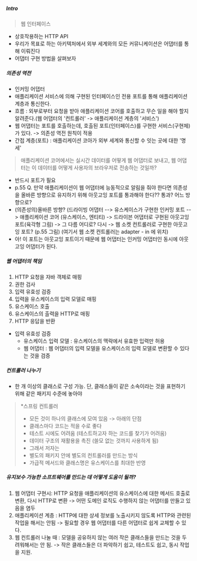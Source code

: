 ##### Intro
> 웹 인터페이스
* 상호작용하는 HTTP API
* 우리가 목표로 하는 아키텍처에서 외부 세계와의 모든 커뮤니케이션은 어댑터를 통해 이뤄진다
* 어댑터 구현 방법을 살펴보자

##### 의존성 역전
* 인커밍 어댑터 
* 애플리케이션 서비스에 의해 구현된 인터페이스인 전용 포트를 통해 애플리케이션 계층과 통신한다.
* 흐름 : 외부로부터 요청을 받아 애플리케이션 코어를 호출하고 무슨 일을 해야 할지 알려준다.(웹 어댑터의 '컨트롤러' -> 애플리케이션 계층의 '서비스')
* 웹 어댑터는 포트를 호출하는데, 호출된 포트(인터페이스)를 구현한 서비스(구현체)가 있다. -> 의존성 역전 원칙이 적용
* 간접 계층(포트) : 애플리케이션 코아가 외부 세계와 통신할 수 잇는 곳에 대한 '명세'
> 애플리케이션 코어에서는 실시간 데이터를 어떻게 웹 어댑터로 보내고, 웹 어댑터는 이 데이터를 어떻게 사용자의 브라우저로 전송하는 것일까?
* 반드시 포트가 필요
* p.55 Q. 만약 애플리케이션이 웹 어댑터에 능동적으로 알림을 줘야 한다면 의존성을 올바른 방향으로 유지하기 위해 아웃고잉 포트를 통과해야 한다?? 통과? 어느 방향으로?
* (의존성의)올바른 방향? (드라이빙 어댑터 --> 유스케이스가 구현한 인커밍 포트 --> 애플리케이션 코어 (유스케이스, 엔티티) -> 드라이븐 어댑터로 구현된 아웃고잉 포트(육각형 그림) -> 그 다름 어디로? 다시 
                                                                                                             -> 웹 소켓 컨트롤러로 구현한 아웃고잉 포트? (p.55 그림) (여기서 웹 소켓 컨트롤러는 adapter - in 에 위치)
* 아! 이 포트는 아웃고잉 포트이기 때문에 웹 어댑터는 인커밍 어댑터인 동시에 아웃고잉 어댑터가 된다.
##### 웹 어댑터의 책임
1. HTTP 요청을 자바 객체로 매핑
2. 권한 검사
3. 입력 유효성 검증
4. 입력을 유스케이스의 입력 모델로 매핑
5. 유스케이스 호출
6. 유스케이스의 출력을 HTTP로 매핑
7. HTTP 응답을 반환
* 입력 유효성 검증
  * 유스케이스 입력 모델 : 유스케이스의 맥락에서 유효한 입력만 허용
  * 웹 어댑터 : 웹 어댑터의 입력 모델을 유스케이스의 입력 모델로 변환할 수 있다는 것을 검증
##### 컨트롤러 나누기
* 한 개 이상의 클래스로 구성 가능. 단, 클래스들이 같은 소속이라는 것을 표현하기 위해 같은 패키지 수준에 놓아야
> *스프링 컨트롤러 
>   * 모든 것이 하나의 클래스에 모여 있음 -> 아래의 단점
>   * 클래스마다 코드는 적을 수로 좋다
>   * 테스트 시에도 어려움 (테스트하고자 하는 코드를 찾기가 어려움)
>   * 데이터 구조의 재활용을 촉진 (쓸모 없는 것까지 사용하게 됨)
>* 그래서 저자는
>  * 별도의 패키지 안에 별도의 컨트롤러를 만드는 방식
>  * 가급적 메서드와 클래스명은 유스케이스를 최대한 반영 
##### 유지보수 가능한 소프트웨어를 만드는 데 어떻게 도움이 될까?
1. 웹 어댑터 구현시: HTTP 요청을 애플리케이션의 유스케이스에 대한 메서드 호출로 변환, 다시 HTTP로 변환 -> 어떤 도메인 로직도 수행하지 않는 어댑터를 만들고 있음을 염두
2. 애플리케이션 계층 : HTTP에 대한 상세 정보를 노출시키지 않도록 HTTP와 관련된 작업을 해서는 안됨 -> 필요할 경우 웹 어댑터를 다른 어댑터로 쉽게 교체할 수 있다.
3. 웹 컨트롤러 나눌 때 : 모델을 공유하지 않는 여러 작은 클래스들을 만드는 것을 두려워해서는 안 됨. -> 작은 클래스들은 더 파악하기 쉽고, 테스트도 쉽고, 동시 작업을 지원.